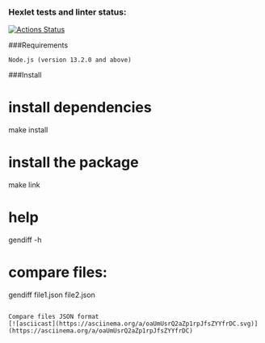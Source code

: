 ### Hexlet tests and linter status:
[![Actions Status](https://github.com/runabal/frontend-project-46/workflows/hexlet-check/badge.svg)](https://github.com/runabal/frontend-project-46/actions)

###Requirements
```
Node.js (version 13.2.0 and above)
```
###Install

# install dependencies
make install

# install the package
make link

# help
gendiff -h

# compare files:
gendiff file1.json file2.json

```

Compare files JSON format
[![asciicast](https://asciinema.org/a/oaUmUsrQ2aZp1rpJfsZYYfrDC.svg)](https://asciinema.org/a/oaUmUsrQ2aZp1rpJfsZYYfrDC)
